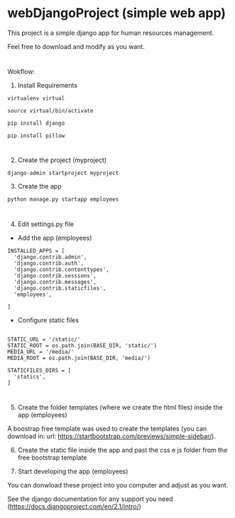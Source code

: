 # webDjangoProject (simple web app)
This project is a simple django app for human resources management.

Feel free to download and modify as you want.
#
Wokflow:
   
1. Install Requirements
  ```
  virtualenv virtual
  ```
  ```
  source virtual/bin/activate
  ```
  ```
  pip install django
  ```
  ```
  pip install pillow
  ```
  
#
2. Create the project (myproject)
  ```
  django-admin startproject myproject
  ```
  
3. Create the app
  ```
  python manage.py startapp employees
  ```

#
4. Edit settings.py file

  - Add the app (employees)
  ```
  INSTALLED_APPS = [
    'django.contrib.admin',
    'django.contrib.auth',
    'django.contrib.contenttypes',
    'django.contrib.sessions',
    'django.contrib.messages',
    'django.contrib.staticfiles',
    'employees',

]
  ``` 
  
  - Configure static files
  ```
  
STATIC_URL = '/static/'
STATIC_ROOT = os.path.join(BASE_DIR, 'static/')
MEDIA_URL = '/media/'
MEDIA_ROOT = os.path.join(BASE_DIR, 'media/')

STATICFILES_DIRS = [
    'statics',
]
  ```

#
5. Create the folder templates (where we create the html files) inside the app (employees) 

  A boostrap free template was used to create the templates (you can download in: url: https://startbootstrap.com/previews/simple-sidebar/).

6. Create the static file inside the app and past the css e js folder from the free bootstrap template

7. Start developing the app (employees)

You can donwload these project into you computer and adjust as you want.

See the django documentation for any support you need (https://docs.djangoproject.com/en/2.1/intro/)

